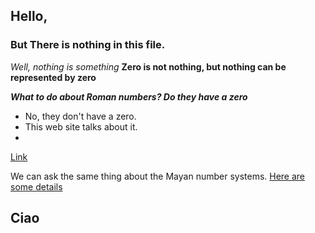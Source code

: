 ## Hello,
### But There is nothing in this file.
*Well, nothing is something*
**Zero is not nothing, but nothing can be represented by zero**

***What to do about Roman numbers? Do they have a zero***


+ No, they don't have a zero.
+ This web site talks about it.
+ 
[Link](https://hsm.stackexchange.com/questions/11312/why-didnt-the-roman-numeral-system-have-a-zero-digit-of-its-own)

We can ask the same thing about the Mayan number systems.
[Here are some details](https://en.wikipedia.org/wiki/Maya_numerals)



## Ciao
